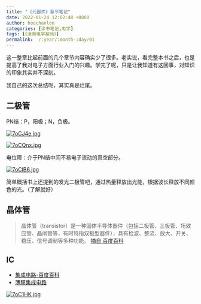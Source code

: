 ```yaml
---
title: "《元器件》章节笔记"
date: 2022-01-24 12:02:48 +0800
author: hoochanlon
categories: [读书笔记,电学]
tags: [《漫画电学基础》]
permalink:  /:year/:month-:day/01
---
```


这一整章比起前面的几个章节内容确实少了很多。老实说，看完整本书之后，也是提高了我对电子方面行业入门的兴趣。学完了呢，只是让我知道有这回事，对知识的印象其实并不深刻。 

我自己的这次总结呢，其实真是烂尾。

<!-- more -->

## 二极管

PN结：P，阳极；N，负极。


[![7oCJ4e.jpg](https://s4.ax1x.com/2022/01/24/7oCJ4e.jpg)](https://imgtu.com/i/7oCJ4e)

[![7oCQnx.jpg](https://s4.ax1x.com/2022/01/24/7oCQnx.jpg)](https://imgtu.com/i/7oCQnx)

电位障：介于PN结中间不易电子流动的真空部分。

[![7oClB6.jpg](https://s4.ax1x.com/2022/01/24/7oClB6.jpg)](https://imgtu.com/i/7oClB6)

简单概括书上还提到的发光二极管吧，通过热量释放出光能，根据波长释放不同颜色的光。（了解就好）

## 晶体管

> 晶体管（transistor）是一种固体半导体器件（包括二极管、三极管、场效应管、晶闸管等，有时特指双极型器件），具有检波、整流、放大、开关、稳压、信号调制等多种功能。 [摘自 百度百科](https://baike.baidu.com/item/晶体管/569042?fr=aladdin)



## IC

* [集成电路-百度百科](https://baike.baidu.com/item/集成电路/108211?fr=aladdin)
* [薄膜集成电路](https://baike.baidu.com/item/薄膜集成电路/6930047)

[![7oC1HK.jpg](https://s4.ax1x.com/2022/01/24/7oC1HK.jpg)](https://imgtu.com/i/7oC1HK)